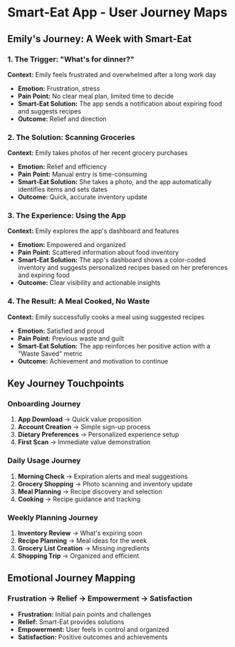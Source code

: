 # Smart-Eat App - User Journey Maps

## Emily's Journey: A Week with Smart-Eat

### 1. The Trigger: "What's for dinner?"
**Context:** Emily feels frustrated and overwhelmed after a long work day
- **Emotion:** Frustration, stress
- **Pain Point:** No clear meal plan, limited time to decide
- **Smart-Eat Solution:** The app sends a notification about expiring food and suggests recipes
- **Outcome:** Relief and direction

### 2. The Solution: Scanning Groceries
**Context:** Emily takes photos of her recent grocery purchases
- **Emotion:** Relief and efficiency
- **Pain Point:** Manual entry is time-consuming
- **Smart-Eat Solution:** She takes a photo, and the app automatically identifies items and sets dates
- **Outcome:** Quick, accurate inventory update

### 3. The Experience: Using the App
**Context:** Emily explores the app's dashboard and features
- **Emotion:** Empowered and organized
- **Pain Point:** Scattered information about food inventory
- **Smart-Eat Solution:** The app's dashboard shows a color-coded inventory and suggests personalized recipes based on her preferences and expiring food
- **Outcome:** Clear visibility and actionable insights

### 4. The Result: A Meal Cooked, No Waste
**Context:** Emily successfully cooks a meal using suggested recipes
- **Emotion:** Satisfied and proud
- **Pain Point:** Previous waste and guilt
- **Smart-Eat Solution:** The app reinforces her positive action with a "Waste Saved" metric
- **Outcome:** Achievement and motivation to continue

## Key Journey Touchpoints

### Onboarding Journey
1. **App Download** → Quick value proposition
2. **Account Creation** → Simple sign-up process
3. **Dietary Preferences** → Personalized experience setup
4. **First Scan** → Immediate value demonstration

### Daily Usage Journey
1. **Morning Check** → Expiration alerts and meal suggestions
2. **Grocery Shopping** → Photo scanning and inventory update
3. **Meal Planning** → Recipe discovery and selection
4. **Cooking** → Recipe guidance and tracking

### Weekly Planning Journey
1. **Inventory Review** → What's expiring soon
2. **Recipe Planning** → Meal ideas for the week
3. **Grocery List Creation** → Missing ingredients
4. **Shopping Trip** → Organized and efficient

## Emotional Journey Mapping

### Frustration → Relief → Empowerment → Satisfaction
- **Frustration:** Initial pain points and challenges
- **Relief:** Smart-Eat provides solutions
- **Empowerment:** User feels in control and organized
- **Satisfaction:** Positive outcomes and achievements 